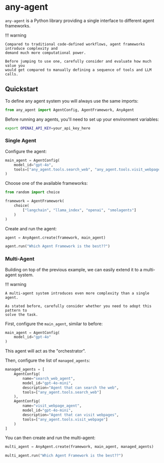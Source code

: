 # **any-agent**

`any-agent` is a Python library providing a single interface to different agent frameworks.

!!! warning

    Compared to traditional code-defined workflows, agent frameworks introduce complexity and 
    demand much more computational power.

    Before jumping to use one, carefully consider and evaluate how much value you
    would get compared to manually defining a sequence of tools and LLM calls.

## Quickstart

To define any agent system you will always use the same imports:

```py
from any_agent import AgentConfig, AgentFramework, AnyAgent
```

Before running any agents, you'll need to set up your environment variables:

```bash
export OPENAI_API_KEY=your_api_key_here
```

### Single Agent

Configure the agent:

```py
main_agent = AgentConfig(
    model_id="gpt-4o",
    tools=["any_agent.tools.search_web", "any_agent.tools.visit_webpage"]
)
```

Choose one of the available frameworks:

```py
from random import choice

framework = AgentFramework(
    choice(
        ["langchain", "llama_index", "openai", "smolagents"]
    )
)
```

Create and run the agent:

```py
agent = AnyAgent.create(framework, main_agent)

agent.run("Which Agent Framework is the best??")
```

### Multi-Agent

Building on top of the previous example, we can easily extend it to a multi-agent system.

!!! warning

    A multi-agent system introduces even more complexity than a single agent.

    As stated before, carefully consider whether you need to adopt this pattern to
    solve the task.

First, configure the `main_agent`, similar to before:

```py
main_agent = AgentConfig(
    model_id="gpt-4o"
)
```

This agent will act as the "orchestrator".

Then, configure the list of `managed_agents`:

```py
managed_agents = [
    AgentConfig(
        name="search_web_agent",
        model_id="gpt-4o-mini",
        description="Agent that can search the web",
        tools=["any_agent.tools.search_web"]
    ),
    AgentConfig(
        name="visit_webpage_agent",
        model_id="gpt-4o-mini",
        description="Agent that can visit webpages",
        tools=["any_agent.tools.visit_webpage"]
    )
]
```

You can then create and run the multi-agent:

```py
multi_agent = AnyAgent.create(framework, main_agent, managed_agents)

multi_agent.run("Which Agent Framework is the best??")
```
